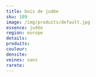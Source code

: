 ```yaml
---
title: bois de judée
sku: 109
image: /img/produits/default.jpg
essence: judée
region: europe
details: 
produits:
couleur: 
densite: 
veines: sans
rarete: 
---
```

